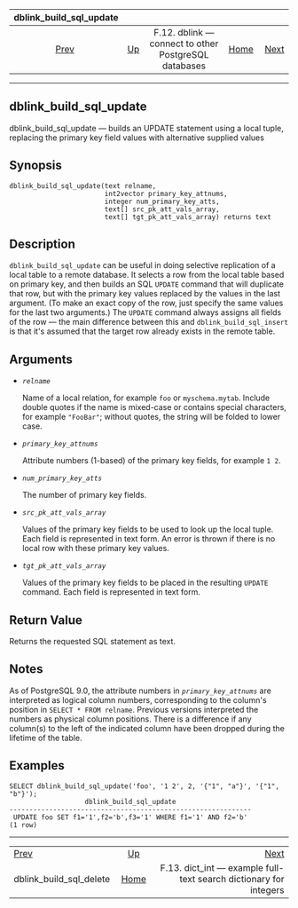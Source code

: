 <!--?xml version="1.0" encoding="UTF-8" standalone="no"?-->

|                        dblink\_build\_sql\_update                       |                                                                          |                                                      |                                                       |                                                                                                   |
| :---------------------------------------------------------------------: | :----------------------------------------------------------------------- | :--------------------------------------------------: | ----------------------------------------------------: | ------------------------------------------------------------------------------------------------: |
| [Prev](contrib-dblink-build-sql-delete.html "dblink_build_sql_delete")  | [Up](dblink.html "F.12. dblink — connect to other PostgreSQL databases") | F.12. dblink — connect to other PostgreSQL databases | [Home](index.html "PostgreSQL 17devel Documentation") |  [Next](dict-int.html "F.13. dict_int —&#xA;   example full-text search dictionary for integers") |

***

[]()

## dblink\_build\_sql\_update

dblink\_build\_sql\_update — builds an UPDATE statement using a local tuple, replacing the primary key field values with alternative supplied values

## Synopsis

    dblink_build_sql_update(text relname,
                            int2vector primary_key_attnums,
                            integer num_primary_key_atts,
                            text[] src_pk_att_vals_array,
                            text[] tgt_pk_att_vals_array) returns text

## Description

`dblink_build_sql_update` can be useful in doing selective replication of a local table to a remote database. It selects a row from the local table based on primary key, and then builds an SQL `UPDATE` command that will duplicate that row, but with the primary key values replaced by the values in the last argument. (To make an exact copy of the row, just specify the same values for the last two arguments.) The `UPDATE` command always assigns all fields of the row — the main difference between this and `dblink_build_sql_insert` is that it's assumed that the target row already exists in the remote table.

## Arguments

*   *`relname`*

    Name of a local relation, for example `foo` or `myschema.mytab`. Include double quotes if the name is mixed-case or contains special characters, for example `"FooBar"`; without quotes, the string will be folded to lower case.

*   *`primary_key_attnums`*

    Attribute numbers (1-based) of the primary key fields, for example `1 2`.

*   *`num_primary_key_atts`*

    The number of primary key fields.

*   *`src_pk_att_vals_array`*

    Values of the primary key fields to be used to look up the local tuple. Each field is represented in text form. An error is thrown if there is no local row with these primary key values.

*   *`tgt_pk_att_vals_array`*

    Values of the primary key fields to be placed in the resulting `UPDATE` command. Each field is represented in text form.

## Return Value

Returns the requested SQL statement as text.

## Notes

As of PostgreSQL 9.0, the attribute numbers in *`primary_key_attnums`* are interpreted as logical column numbers, corresponding to the column's position in `SELECT * FROM relname`. Previous versions interpreted the numbers as physical column positions. There is a difference if any column(s) to the left of the indicated column have been dropped during the lifetime of the table.

## Examples

    SELECT dblink_build_sql_update('foo', '1 2', 2, '{"1", "a"}', '{"1", "b"}');
                       dblink_build_sql_update
    -------------------------------------------------------------
     UPDATE foo SET f1='1',f2='b',f3='1' WHERE f1='1' AND f2='b'
    (1 row)

***

|                                                                         |                                                                          |                                                                                                   |
| :---------------------------------------------------------------------- | :----------------------------------------------------------------------: | ------------------------------------------------------------------------------------------------: |
| [Prev](contrib-dblink-build-sql-delete.html "dblink_build_sql_delete")  | [Up](dblink.html "F.12. dblink — connect to other PostgreSQL databases") |  [Next](dict-int.html "F.13. dict_int —&#xA;   example full-text search dictionary for integers") |
| dblink\_build\_sql\_delete                                              |           [Home](index.html "PostgreSQL 17devel Documentation")          |                                F.13. dict\_int — example full-text search dictionary for integers |

